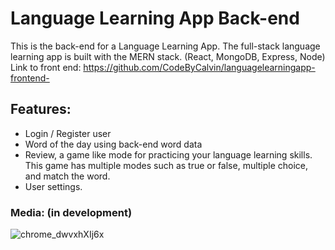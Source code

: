 ﻿# Language Learning App Back-end
This is the back-end for a Language Learning App. The full-stack language learning app is built with the MERN stack. (React, MongoDB, Express, Node)
<br>
Link to front end:
https://github.com/CodeByCalvin/languagelearningapp-frontend-
<br>
## Features:
- Login / Register user
- Word of the day using back-end word data
- Review, a game like mode for practicing your language learning skills. This game has multiple modes such as true or false, multiple choice, and match the word.
- User settings.
### Media: (in development)
![chrome_dwvxhXIj6x](https://github.com/ellioht/language-learning-backend/assets/130664947/637daa8f-2788-4940-980b-127b7946a2b4)
